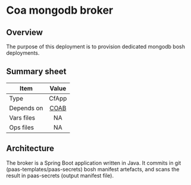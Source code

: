# Coa mongodb broker

## Overview

The purpose of this deployment is to provision dedicated mongodb bosh deployments. 

## Summary sheet

| Item | Value |
| -- | :--: |
| Type | CfApp |
| Depends on | [COAB](https://github.com/orange-cloudfoundry/cf-ops-automation-broker) |
| Vars files | NA |
| Ops files | NA |

## Architecture

The broker is a Spring Boot application written in Java. It commits in git (paas-templates/paas-secrets) bosh manifest artefacts, and scans the result in paas-secrets (output manifest file). 
